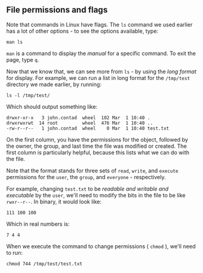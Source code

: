 ## File permissions and flags

Note that commands in Linux have flags. The `ls` command we used earlier has a lot of other options - to see the options available, type:

```
man ls
```

`man` is a command to display the *manual* for a specific command. To exit the page, type `q`.

Now that we know that, we can see more from `ls` - by using the *long format* for display. For example, we can run a list in long format for the `/tmp/test` directory we made earlier, by running:

```
ls -l /tmp/test/
```

Which should output something like:

```
drwxr-xr-x   3 john.contad  wheel  102 Mar  1 10:40 .
drwxrwxrwt  14 root         wheel  476 Mar  1 10:40 ..
-rw-r--r--   1 john.contad  wheel    0 Mar  1 10:40 test.txt
```

On the first column, you have the permissions for the object, followed by the owner, the group, and last time the file was modified or created. The first column is particularly helpful, because this lists what we can do with the file.

Note that the format stands for three sets of `read`, `write`, and `execute` permissions for the `user`, the `group`, and `everyone` - respectively.

For example, changing `test.txt` to be *readable and writable and executable* by the `user`, we'll need to modify the bits in the file to be like `rwxr--r--`. In binary, it would look like:

```
111 100 100
```

Which in real numbers is:

```
7 4 4
```

When we execute the command to change permissions ( `chmod` ), we'll need to run:

```
chmod 744 /tmp/test/test.txt
```
